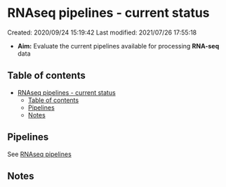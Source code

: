 # RNAseq pipelines - current status

Created: 2020/09/24 15:19:42
Last modified: 2021/07/26 17:55:18

- **Aim:** Evaluate the current pipelines available for processing **RNA-seq** data

## Table of contents

- [RNAseq pipelines - current status](#rnaseq-pipelines---current-status)
  - [Table of contents](#table-of-contents)
  - [Pipelines](#pipelines)
  - [Notes](#notes)

## Pipelines

See [RNAseq pipelines](./RNAseq_pipelines.csv)

## Notes
